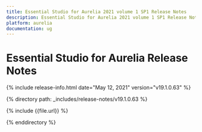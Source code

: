 ```yaml
---
title: Essential Studio for Aurelia 2021 volume 1 SP1 Release Notes  
description: Essential Studio for Aurelia 2021 volume 1 SP1 Release Notes  
platform: aurelia
documentation: ug
---
```


# Essential Studio for Aurelia  Release Notes  

{% include release-info.html date="May 12, 2021"  version="v19.1.0.63" %} 


{% directory path: _includes/release-notes/v19.1.0.63 %}

{% include {{file.url}} %}

{% enddirectory %}